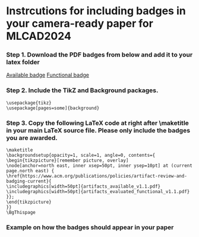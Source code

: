 # Instrcutions for including badges in your camera-ready paper for MLCAD2024

### Step 1. Download the PDF badges from below and add it to your latex folder
[Available badge](acm_badges/artifacts_available_v1.1.pdf)
[Functional badge](acm_badges/artifacts_functional_v1.1.pdf)

### Step 2. Include the TikZ and Background packages.
    \usepackage{tikz}
    \usepackage[pages=some]{background}

### Step 3. Copy the following LaTeX code at right after \maketitle in your main LaTeX source file. Please only include the badges you are awarded. 
    \maketitle
    \backgroundsetup{opacity=1, scale=1, angle=0, contents={
    \begin{tikzpicture}[remember picture, overlay]
    \node[anchor=north east, inner xsep=50pt, inner ysep=10pt] at (current page.north east) {
    \href{https://www.acm.org/publications/policies/artifact-review-and-badging-current}{
    \includegraphics[width=50pt]{artifacts_available_v1.1.pdf}
    \includegraphics[width=50pt]{artifacts_evaluated_functional_v1.1.pdf}
    }};
    \end{tikzpicture}
    }}
    \BgThispage

### Example on how the badges should appear in your paper
[](acm_badges/example_acm_badges_in_paper.png)
